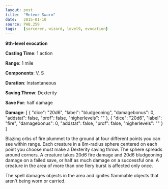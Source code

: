 ```yaml
---
layout: post
title:  "Meteor Swarm"
date:   2015-01-10
source: PHB.259
tags:   [sorcerer, wizard, level9, evocation]
---
```


**9th-level evocation**

**Casting Time**: 1 action

**Range**: 1 mile

**Components**: V, S

**Duration**: Instantaneous

**Saving Throw**: Dexterity

**Save For**: half damage

**Damage**: [ { "dice": "20d6", "label": "bludgeoning", "damagebonus": 0, "addstat": false, "prof": false, "higherlevels": "" }, { "dice": "20d6", "label": "fire", "damagebonus": 0, "addstat": false, "prof": false, "higherlevels": "" }  ]

Blazing orbs of fire plummet to the ground at four different points you can see within range. Each creature in a 8m-radius sphere centered on each point you choose must make a Dexterity saving throw. The sphere spreads around corners. A creature takes 20d6 fire damage and 20d6 bludgeoning damage on a failed save, or half as much damage on a successful one. A creature in the area of more than one fiery burst is affected only once.

The spell damages objects in the area and ignites flammable objects that aren't being worn or carried.
